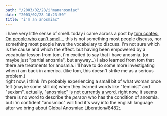 ```yaml
---
path: "/2003/02/28/i'mananosmiac" 
date: "2003/02/28 10:23:50" 
title: "i'm an anosmiac" 
---
```

i have very little sense of smell. today i came across a post by <a href="http://www.plasticbag.org/archives/2003/02/on_people_who_cant_smell.shtml">tom coates: On people who can't smell...</a> this is not something most people discuss, nor something most people have the vocabulary to discuss. i'm not sure which is the cause and which the effect. but having been empowered by a vocabular lesson from tom, i'm excited to say that i have anosmia. (or maybe just "partial anosmia", but anyway...) i also learned from tom that there are treatments for anosmia. i'll have to do some more investigating when i am back in america. (like tom, this doesn't strike me as a serious problem.)<br>right now, i think i'm probably experiencing a small bit of what woman once felt (maybe some still do) when they learned words like "feminist" and "sexism". actually, <a href="http://dictionary.reference.com/search?q=anosmiac">"anosmiac" is not currently a word.</a> right now, it seems there is no word to describe the *person* who has the condition of anosmia. but i'm confident "anosmiac" will find it's way into the english language after we bring about Global Anosmiac Liberation#8482;.